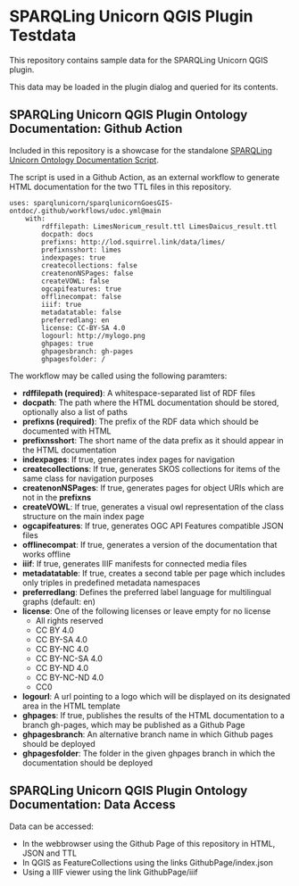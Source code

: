 # SPARQLing Unicorn QGIS Plugin Testdata
  
This repository contains sample data for the SPARQLing Unicorn QGIS plugin.
                  
This data may be loaded in the plugin dialog and queried for its contents.  
                                   
## SPARQLing Unicorn QGIS Plugin Ontology Documentation: Github Action 
                       
Included in this repository is a showcase for the standalone [SPARQLing Unicorn Ontology Documentation Script](https://github.com/sparqlunicorn/sparqlunicornGoesGIS-ontdoc).
       
The script is used in a Github Action, as an external workflow to generate HTML documentation for the two TTL files in this repository. 
 
```
uses: sparqlunicorn/sparqlunicornGoesGIS-ontdoc/.github/workflows/udoc.yml@main
    with: 
        rdffilepath: LimesNoricum_result.ttl LimesDaicus_result.ttl
        docpath: docs
        prefixns: http://lod.squirrel.link/data/limes/
        prefixnsshort: limes
        indexpages: true
        createcollections: false
        createnonNSPages: false
        createVOWL: false
        ogcapifeatures: true
        offlinecompat: false
        iiif: true
        metadatatable: false
        preferredlang: en
        license: CC-BY-SA 4.0
        logourl: http://mylogo.png
        ghpages: true
        ghpagesbranch: gh-pages
        ghpagesfolder: /
```
  
The workflow may be called using the following paramters:
* **rdffilepath (required)**: A whitespace-separated list of RDF files
* **docpath**: The path where the HTML documentation should be stored, optionally also a list of paths
* **prefixns (required)**: The prefix of the RDF data which should be documented with HTML
* **prefixnsshort**: The short name of the data prefix as it should appear in the HTML documentation
* **indexpages**: If true, generates index pages for navigation
* **createcollections**: If true, generates SKOS collections for items of the same class for navigation purposes
* **createnonNSPages**: If true, generates pages for object URIs which are not in the **prefixns**
* **createVOWL**: If true, generates a visual owl representation of the class structure on the main index page
* **ogcapifeatures**: If true, generates OGC API Features compatible JSON files
* **offlinecompat**: If true, generates a version of the documentation that works offline
* **iiif**: If true, generates IIIF manifests for connected media files
* **metadatatable**: If true, creates a second table per page which includes only triples in predefined metadata namespaces
* **preferredlang**: Defines the preferred label language for multilingual graphs (default: en)
* **license**: One of the following licenses or leave empty for no license 
  * All rights reserved 
  * CC BY 4.0 
  * CC BY-SA 4.0 
  * CC BY-NC 4.0 
  * CC BY-NC-SA 4.0 
  * CC BY-ND 4.0 
  * CC BY-NC-ND 4.0 
  * CC0
* **logourl**: A url pointing to a logo which will be displayed on its designated area in the HTML template
* **ghpages**: If true, publishes the results of the HTML documentation to a branch gh-pages, which may be published as a Github Page
* **ghpagesbranch**: An alternative branch name in which Github pages should be deployed
* **ghpagesfolder**: The folder in the given ghpages branch in which the documentation should be deployed

## SPARQLing Unicorn QGIS Plugin Ontology Documentation: Data Access

Data can be accessed:
* In the webbrowser using the Github Page of this repository in HTML, JSON and TTL
* In QGIS as FeatureCollections using the links GithubPage/index.json
* Using a IIIF viewer using the link GithubPage/iiif
